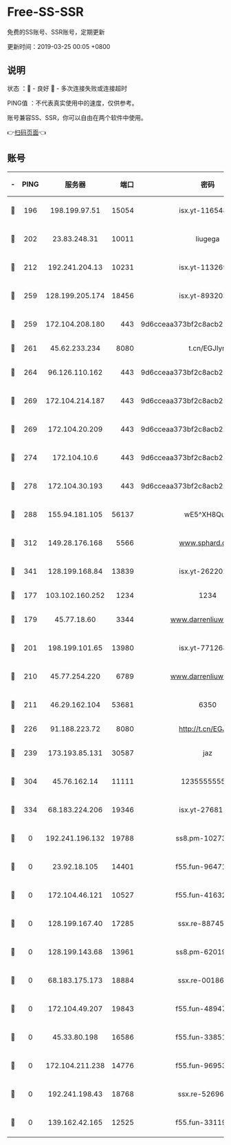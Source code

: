 # Free-SS-SSR

免费的SS账号、SSR账号，定期更新

更新时间：2019-03-25 00:05 +0800

## 说明

状态     ：🙂 - 良好 🙁 - 多次连接失败或连接超时

PING值   ：不代表真实使用中的速度，仅供参考。

账号兼容SS、SSR，你可以自由在两个软件中使用。

👉[扫码页面](https://liesauer.github.io/Free-SS-SSR/)👈

## 账号

|-|PING|服务器|端口|密码|加密方式|区域|
|:----:|:----:|:-----:|-----:|:----:|:----:|:----:|
|🙂|196|198.199.97.51|15054|isx.yt-11654879|aes-256-cfb|US|
|🙂|202|23.83.248.31|10011|liugega|aes-256-cfb|US|
|🙂|212|192.241.204.13|10231|isx.yt-11326913|aes-256-cfb|US|
|🙂|259|128.199.205.174|18456|isx.yt-89320378|aes-256-cfb|SG|
|🙂|259|172.104.208.180|443|9d6cceaa373bf2c8acb22e60b6a58be6|aes-256-cfb|US|
|🙂|261|45.62.233.234|8080|t.cn/EGJIyrl|rc4-md5|CA|
|🙂|264|96.126.110.162|443|9d6cceaa373bf2c8acb22e60b6a58be6|aes-256-cfb|US|
|🙂|269|172.104.214.187|443|9d6cceaa373bf2c8acb22e60b6a58be6|aes-256-cfb|US|
|🙂|269|172.104.20.209|443|9d6cceaa373bf2c8acb22e60b6a58be6|aes-256-cfb|US|
|🙂|274|172.104.10.6|443|9d6cceaa373bf2c8acb22e60b6a58be6|aes-256-cfb|US|
|🙂|278|172.104.30.193|443|9d6cceaa373bf2c8acb22e60b6a58be6|aes-256-cfb|US|
|🙂|288|155.94.181.105|56137|wE5^XH8Quw|aes-256-cfb|US|
|🙂|312|149.28.176.168|5566|www.sphard.com|aes-256-cfb|AU|
|🙂|341|128.199.168.84|13839|isx.yt-26220217|aes-256-cfb|SG|
|🙂|177|103.102.160.252|1234|1234|rc4-md5|JP|
|🙂|179|45.77.18.60|3344|www.darrenliuwei.com|aes-256-cfb|JP|
|🙂|201|198.199.101.65|13980|isx.yt-77126897|aes-256-cfb|US|
|🙂|210|45.77.254.220|6789|www.darrenliuwei.com|aes-256-cfb|SG|
|🙂|211|46.29.162.104|53681|6350|aes-128-ctr|RU|
|🙂|226|91.188.223.72|8080|http://t.cn/EGJIyrl|rc4-md5|RU|
|🙂|239|173.193.85.131|30587|jaz|aes-256-cfb|US|
|🙂|304|45.76.162.14|11111|123555555555|aes-256-cfb|SG|
|🙂|334|68.183.224.206|19346|isx.yt-27681130|aes-256-cfb|SG|
|🙁|0|192.241.196.132|19788|ss8.pm-10273519|aes-256-cfb|US|
|🙁|0|23.92.18.105|14401|f55.fun-96471682|aes-256-cfb|US|
|🙁|0|172.104.46.121|10527|f55.fun-41632865|aes-256-cfb|SG|
|🙁|0|128.199.167.40|17285|ssx.re-88745830|aes-256-cfb|SG|
|🙁|0|128.199.143.68|13961|ss8.pm-62019170|aes-256-cfb|SG|
|🙁|0|68.183.175.173|18884|ssx.re-00186706|aes-256-cfb|US|
|🙁|0|172.104.49.207|19843|f55.fun-48947292|aes-256-cfb|SG|
|🙁|0|45.33.80.198|16586|f55.fun-33851911|aes-256-cfb|US|
|🙁|0|172.104.211.238|14776|f55.fun-96953880|aes-256-cfb|US|
|🙁|0|192.241.198.43|18768|ssx.re-52696687|aes-256-cfb|US|
|🙁|0|139.162.42.165|12525|f55.fun-33119577|aes-256-cfb|SG|
